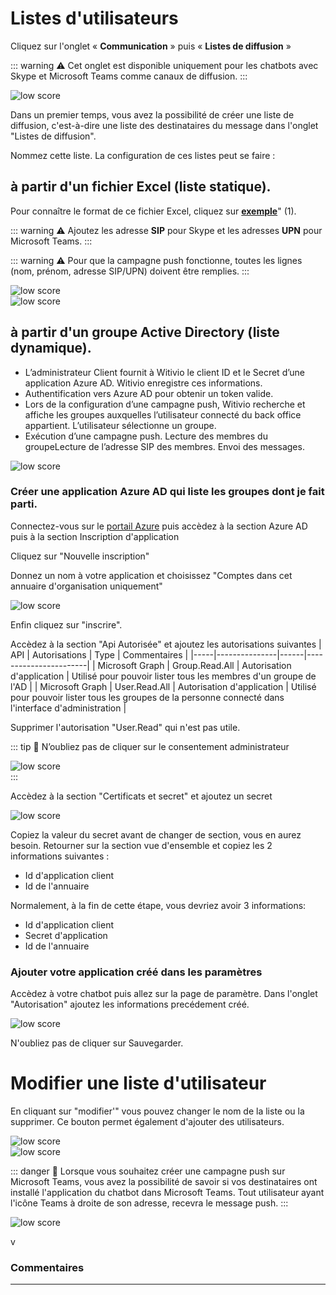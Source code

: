 **Listes d'utilisateurs**
==================

Cliquez sur l'onglet « **Communication** » puis « **Listes de diffusion** »


::: warning ⚠️
Cet onglet est disponible uniquement pour les chatbots avec Skype et Microsoft Teams comme canaux de diffusion.
:::

<div class="image_center">
  <img :src="$withBase('/assets/img/fr/parametres/settingsuserlist1.png')" alt="low score">
</div>


Dans un premier temps, vous avez la possibilité de créer une liste de diffusion, c'est-à-dire une liste des destinataires du message dans l'onglet "Listes de diffusion".


Nommez cette liste. La configuration de ces listes peut se faire :

## à partir d'un fichier Excel (liste statique).
Pour connaître le format de ce fichier Excel, cliquez sur [**exemple**](https://witivio.blob.core.windows.net/static/list-sample.xlsx)" (1).

::: warning ⚠️
Ajoutez les adresse **SIP** pour Skype et les adresses **UPN** pour Microsoft Teams.
:::

::: warning ⚠️
Pour que la campagne push fonctionne, toutes les lignes (nom, prénom, adresse SIP/UPN) doivent être remplies.
:::

<div class="image_center">
  <img :src="$withBase('/assets/img/fr/parametres/settingsuserlist2.png')" alt="low score">
</div>

<div class="image_center">
  <img :src="$withBase('/assets/img/fr/parametres/settingsuserlist3.png')" alt="low score">
</div>

## à partir d'un groupe Active Directory (liste dynamique).

* L’administrateur Client fournit à Witivio le client ID et le Secret d’une application Azure AD. Witivio enregistre ces informations.
* Authentification vers Azure AD pour obtenir un token valide.
* Lors de la configuration d’une campagne push, Witivio recherche et affiche les groupes auxquelles l’utilisateur connecté du back office appartient. L’utilisateur sélectionne un groupe.
* Exécution d’une campagne push. Lecture des membres du groupeLecture de l’adresse SIP des membres. Envoi des messages.

<div class="image_center">
  <img :src="$withBase('/assets/img/fr/parametres/settingsuserlist4.png')" alt="low score">
</div>

### Créer une application Azure AD qui liste les groupes dont je fait parti.

Connectez-vous sur le [portail Azure](https://portal.azure.com) puis accèdez à la section Azure AD puis à la section Inscription d'application

Cliquez sur "Nouvelle inscription"

Donnez un nom à votre application et choisissez "Comptes dans cet annuaire d'organisation uniquement"
<div class="image_center">
  <img :src="$withBase('/assets/img/fr/parametres/ListWithGroupCreation1.png')" alt="low score">
</div>

Enfin cliquez sur "inscrire".

Accèdez à la section "Api Autorisée" et ajoutez les autorisations suivantes
| API | Autorisations | Type | Commentaires          |
|-----|---------------|------|-----------------------|
| Microsoft Graph | Group.Read.All | Autorisation d'application | Utilisé pour pouvoir lister tous les membres d'un groupe de l'AD |
| Microsoft Graph | User.Read.All | Autorisation d'application | Utilisé pour pouvoir lister tous les groupes de la personne connecté dans l'interface d'administration |

Supprimer l'autorisation "User.Read" qui n'est pas utile.

::: tip 💾
N’oubliez pas de cliquer sur le consentement administrateur
<div class="image_center">
  <img :src="$withBase('/assets/img/fr/parametres/ListWithGroupCreation2.png')" alt="low score">
</div>
:::

Accèdez à la section "Certificats et secret" et ajoutez un secret
<div class="image_center">
  <img :src="$withBase('/assets/img/fr/parametres/ListWithGroupCreation3.png')" alt="low score">
</div>

Copiez la valeur du secret avant de changer de section, vous en aurez besoin.
Retourner sur la section vue d'ensemble et copiez les 2 informations suivantes :
- Id d'application client
- Id de l'annuaire

Normalement, à la fin de cette étape, vous devriez avoir 3 informations:
- Id d'application client
- Secret d'application
- Id de l'annuaire

### Ajouter votre application créé dans les paramètres

Accèdez à votre chatbot puis allez sur la page de paramètre.
Dans l'onglet "Autorisation" ajoutez les informations precédement créé.
<div class="image_center">
  <img :src="$withBase('/assets/img/fr/parametres/ListWithGroupCreation4.png')" alt="low score">
</div>

N'oubliez pas de cliquer sur Sauvegarder.

# Modifier une liste d'utilisateur

En cliquant sur "modifier'" vous pouvez changer le nom de la liste ou la supprimer. Ce bouton permet également d'ajouter des utilisateurs.

<div class="image_center">
  <img :src="$withBase('/assets/img/fr/parametres/settingsuserlist6.jpg')" alt="low score">
</div>

<div class="image_center">
  <img :src="$withBase('/assets/img/fr/parametres/settingsuserlist7.png')" alt="low score">
</div>

::: danger 🔴
Lorsque vous souhaitez créer une campagne push sur Microsoft Teams, vous avez la possibilité de savoir si vos destinataires ont installé l'application du chatbot dans Microsoft Teams. Tout utilisateur ayant l'icône Teams à droite de son adresse, recevra le message push.
:::

<div class="image_center">
  <img :src="$withBase('/assets/img/fr/parametres/settingsuserlist8.png')" alt="low score">
</div>

v



### Commentaires
---

<Commentaire />
